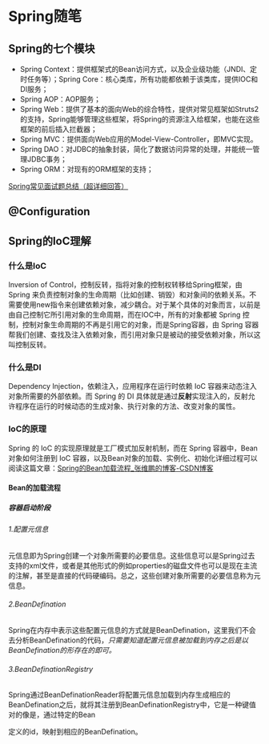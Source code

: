 # Spring随笔

## Spring的七个模块

- Spring Context：提供框架式的Bean访问方式，以及企业级功能（JNDI、定时任务等）；Spring Core：核心类库，所有功能都依赖于该类库，提供IOC和DI服务；
- Spring AOP：AOP服务；
- Spring Web：提供了基本的面向Web的综合特性，提供对常见框架如Struts2的支持，Spring能够管理这些框架，将Spring的资源注入给框架，也能在这些框架的前后插入拦截器；
- Spring MVC：提供面向Web应用的Model-View-Controller，即MVC实现。
- Spring DAO：对JDBC的抽象封装，简化了数据访问异常的处理，并能统一管理JDBC事务；
- Spring ORM：对现有的ORM框架的支持；

[Spring常见面试题总结（超详细回答）](https://blog.csdn.net/a745233700/article/details/80959716)

## @Configuration


## Spring的IoC理解

### 什么是IoC

Inversion of Control，控制反转，指将对象的控制权转移给Spring框架，由 Spring 来负责控制对象的生命周期（比如创建、销毁）和对象间的依赖关系。不需要使用new指令来创建依赖对象，减少耦合。对于某个具体的对象而言，以前是由自己控制它所引用对象的生命周期，而在IOC中，所有的对象都被 Spring 控制，控制对象生命周期的不再是引用它的对象，而是Spring容器，由 Spring 容器帮我们创建、查找及注入依赖对象，而引用对象只是被动的接受依赖对象，所以这叫控制反转。

### 什么是DI

Dependency Injection，依赖注入，应用程序在运行时依赖 IoC 容器来动态注入对象所需要的外部依赖。而 Spring 的 DI 具体就是通过**反射**实现注入的，反射允许程序在运行的时候动态的生成对象、执行对象的方法、改变对象的属性。

### IoC的原理

Spring 的 IoC 的实现原理就是工厂模式加反射机制，而在 Spring 容器中，Bean 对象如何注册到 IoC 容器，以及Bean对象的加载、实例化、初始化详细过程可以阅读这篇文章：[Spring的Bean加载流程_张维鹏的博客-CSDN博客](https://blog.csdn.net/a745233700/article/details/113840727 "Spring的Bean加载流程_张维鹏的博客-CSDN博客")

#### Bean的加载流程

##### 容器启动阶段

###### 1.配置元信息

元信息即为Spring创建一个对象所需要的必要信息。这些信息可以是Spring过去支持的xml文件，或者是其他形式的例如properties的磁盘文件也可以是现在主流的注解，甚至是直接的代码硬编码。总之，这些创建对象所需要的必要信息称为元信息。

###### 2.BeanDefination

Spring在内存中表示这些配置元信息的方式就是BeanDefination，这里我们不会去分析BeanDefination的代码，*只需要知道配置元信息被加载到内存之后是以BeanDefination的形存在的即可。*

###### 3.BeanDefinationRegistry

Spring通过BeanDefinationReader将配置元信息加载到内存生成相应的BeanDefination之后，就将其注册到BeanDefinationRegistry中，它是一种键值对的像是，通过特定的Bean

定义的id，映射到相应的BeanDefination。
